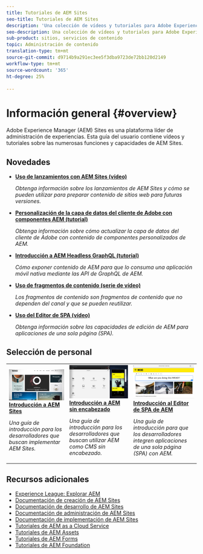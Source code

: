 ```yaml
---
title: Tutoriales de AEM Sites
seo-title: Tutoriales de AEM Sites
description: 'Una colección de vídeos y tutoriales para Adobe Experience Manager Sites. '
seo-description: Una colección de vídeos y tutoriales para Adobe Experience Manager Sites
sub-product: sitios, servicios de contenido
topic: Administración de contenido
translation-type: tm+mt
source-git-commit: d9714b9a291ec3ee5f3dba9723de72bb120d2149
workflow-type: tm+mt
source-wordcount: '365'
ht-degree: 25%

---
```



# Información general {#overview}

Adobe Experience Manager (AEM) Sites es una plataforma líder de administración de experiencias. Esta guía del usuario contiene vídeos y tutoriales sobre las numerosas funciones y capacidades de AEM Sites.

## Novedades

* **[Uso de lanzamientos con AEM Sites (vídeo)](./page-authoring/launches.md)**

   *Obtenga información sobre los lanzamientos de AEM Sites y cómo se pueden utilizar para preparar contenido de sitios web para futuras versiones.*

* **[Personalización de la capa de datos del cliente de Adobe con componentes AEM (tutorial)](./integrations/adobe-client-data-layer/data-layer-customize.md)**

   *Obtenga información sobre cómo actualizar la capa de datos del cliente de Adobe con contenido de componentes personalizados de AEM.*

* **[Introducción a AEM Headless GraphQL (tutorial)](https://experienceleague.adobe.com/docs/experience-manager-learn/getting-started-with-aem-headless/graphql/overview.html)**

   *Cómo exponer contenido de AEM para que lo consuma una aplicación móvil nativa mediante las API de GraphQL de AEM.*

* **[Uso de fragmentos de contenido (serie de vídeo)](./content-fragments/content-fragments-feature-video-use.md)**

   *Los fragmentos de contenido son fragmentos de contenido que no dependen del canal y que se pueden reutilizar.*

* **[Uso del Editor de SPA (vídeo)](./spa-editor/spa-editor-framework-feature-video-use.md)**

   *Obtenga información sobre las capacidades de edición de AEM para aplicaciones de una sola página (SPA).*

## Selección de personal

<table>
<tr>
  <td>
    <a href="https://docs.adobe.com/content/help/en/experience-manager-learn/getting-started-wknd-tutorial-develop/overview.html">
      <img alt="Introducción a AEM Sites: Tutorial de WKND" src="./assets/aem-wknd-tutorial.png" />
    </a>
    <div>
      <a href="https://docs.adobe.com/content/help/en/experience-manager-learn/getting-started-wknd-tutorial-develop/overview.html">
    <strong>Introducción a AEM Sites</strong>
    </a>
    </div>
    <p>
    <em>Una guía de introducción para los desarrolladores que buscan implementar AEM Sites.</em>
    <p>
  </td>
  <td>
    <a href="https://docs.adobe.com/content/help/en/experience-manager-learn/getting-started-with-aem-headless/overview.html">
    <img alt="Introducción a AEM sin encabezado" src="./assets/aem-headless-tutorial.png" />
    </a>
    <div>
    <a href="https://docs.adobe.com/content/help/en/experience-manager-learn/getting-started-with-aem-headless/overview.html">
    <strong>Introducción a AEM sin encabezado</strong>
    </a>
    </div>
    <p>
    <em>Una guía de introducción para los desarrolladores que buscan utilizar AEM como CMS sin encabezado.</em>
    </p>
  </td>
  <td>
    <a href="https://docs.adobe.com/content/help/en/experience-manager-learn/spa-react-tutorial/overview.html">
      <img alt="Introducción al Editor de SPA de AEM" src="./assets/aem-wknd-spa-editor-tutorial.png" />
    </a>
     <div>
      <a href="https://docs.adobe.com/content/help/en/experience-manager-learn/spa-react-tutorial/overview.html">
        <strong>Introducción al Editor de SPA de AEM</strong>
      </a>
    </div>
    <p>
    <em>Una guía de introducción para que los desarrolladores integren aplicaciones de una sola página (SPA) con AEM.</em>
    <p>
  </td>
</tr>
</table>

## Recursos adicionales

* [Experience League: Explorar AEM](https://experienceleague.adobe.com/#recommended/solutions/experience-manager)
* [Documentación de creación de AEM Sites](https://helpx.adobe.com/experience-manager/6-5/sites/authoring/user-guide.html)
* [Documentación de desarrollo de AEM Sites](https://helpx.adobe.com/experience-manager/6-5/sites/developing/user-guide.html)
* [Documentación de administración de AEM Sites](https://helpx.adobe.com/experience-manager/6-5/sites/administering/user-guide.html)
* [Documentación de implementación de AEM Sites](https://helpx.adobe.com/experience-manager/6-5/sites/deploying/user-guide.html)
* [Tutoriales de AEM as a Cloud Service](/help/cloud-service/overview.md)
* [Tutoriales de AEM Assets](/help/assets/overview.md)
* [Tutoriales de AEM Forms](/help/forms/overview.md)
* [Tutoriales de AEM Foundation](/help/foundation/overview.md)
